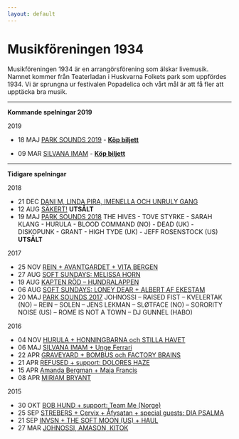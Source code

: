 ```yaml
---
layout: default
---
```

# Musikföreningen 1934

Musikföreningen 1934 är en arrangörsförening som älskar livemusik. Namnet kommer från Teaterladan i Huskvarna Folkets park som uppfördes 1934. Vi är sprungna ur festivalen Popadelica och vårt mål är att få fler att upptäcka bra musik. 


----------


**Kommande spelningar 2019**

2019

* 18 MAJ [PARK SOUNDS 2019](https://parksounds.se/) - **[Köp biljett](https://secure.tickster.com/mcpx1mu3pkb29hl)**

* 09 MAR [SILVANA IMAM](https://www.facebook.com/events/536199923528042/) - **[Köp biljett](https://secure.tickster.com/Intro.aspx?ERC=K9MP2D9K8U62BEX)**

----------


**Tidigare spelningar**  

2018
* 21 DEC [DANI M, LINDA PIRA, IMENELLA OCH UNRULY GANG](https://www.facebook.com/events/646242905770212/)
* 12 AUG [SÄKERT!](https://www.facebook.com/events/602547260085881/) **UTSÅLT**
* 19 MAJ [PARK SOUNDS 2018](https://parksounds.se/) THE HIVES - TOVE STYRKE - SARAH KLANG - HURULA - BLOOD COMMAND (NO) - DEAD (UK) - DISKOPUNK - GRANT - HIGH TYDE (UK) - JEFF ROSENSTOCK (US) **UTSÅLT**

2017  
* 25 NOV [REIN + AVANTGARDET + VITA BERGEN](https://www.facebook.com/events/934859166655073/)
* 27 AUG [SOFT SUNDAYS: MELISSA HORN](https://www.facebook.com/events/519195841801261/?fref=ts)
* 19 AUG [KAPTEN RÖD – HUNDRALAPPEN](https://www.facebook.com/events/1851653635104242/?fref=ts)  
* 06 AUG [SOFT SUNDAYS: LONEY DEAR + ALBERT AF EKESTAM](https://www.facebook.com/events/297777824015223/)  
* 20 MAJ [PARK SOUNDS 2017](https://www.facebook.com/events/1878812909044146/?fref=ts) JOHNOSSI – RAISED FIST – KVELERTAK (NO) – REIN – SOLEN – JENS LEKMAN – SLØTFACE (NO) – SORORITY NOISE (US) – ROME IS NOT A TOWN – DJ GUNNEL (HABO)
  
2016  
* 04 NOV [HURULA + HONNINGBARNA och STILLA HAVET](https://www.facebook.com/events/1801391670137829/)  
* 06 MAJ [SILVANA IMAM + Unge Ferrari](https://www.facebook.com/events/951382428230108/)  
* 22 APR [GRAVEYARD + BOMBUS och FACTORY BRAINS](https://www.facebook.com/events/1025379104187107/)  
* 21 APR [REFUSED + support: DOLORES HAZE](https://www.facebook.com/events/769185569853731/)  
* 15 APR [Amanda Bergman + Maja Francis](https://www.facebook.com/events/1234755336540618/)  
* 08 APR [MIRIAM BRYANT](https://www.facebook.com/events/1797555570471291/)

2015  
* 30 OKT [BOB HUND + support: Team Me (Norge)](https://www.facebook.com/events/837765012967580/)  
* 25 SEP [STREBERS + Cervix + Åfysatan + special guests: DIA PSALMA](https://www.facebook.com/events/822299521140038/)  
* 21 SEP [INVSN + THE SOFT MOON (US) + HAUL](https://www.facebook.com/events/704413026352748/)  
* 27 MAR [JOHNOSSI, AMASON, KITOK](https://www.facebook.com/events/804091253015342/)
